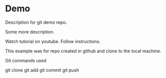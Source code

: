 # Demo

Description for git demo repo.

Some more description.

Watch tutorial on youtube.
Follow instructions.

This example was for repo created in github and clone to the local machine.

Git commands used

git clone
git add
git commit
git push
